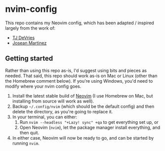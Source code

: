 # nvim-config

This repo contains my Neovim config, which has been adapted / inspired largely from the work of:

- [TJ DeVries](https://github.com/tjdevries/config_manager)
- [Josean Martinez](https://github.com/josean-dev/dev-environment-files)

## Getting started

Rather than using this repo as-is, I'd suggest using bits and pieces as needed. That said, this repo should work as-is on Mac or Linux (other than the Homebrew comment below). If you're using Windows, you'd need to modify where your nvim config goes.

1. Install the latest stable build of [Neovim](https://github.com/neovim/neovim) (I use Homebrew on Mac, but installing from source will work as well).
2. Backup `~/.config/nvim` (which should be the default config) and then delete the directory, as you're going to replace it.
3. In your terminal, you can either:
   1. Run `nvim --headless "+Lazy! sync" +qa` to get everything set up, or
   2. Open Neovim (`nvim`), let the package manager install everything, and then quit.
4. In either case, Neovim will now be ready to go, and can be started by running `nvim`.
